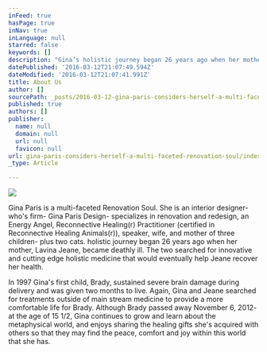 ```yaml
---
inFeed: true
hasPage: true
inNav: true
inLanguage: null
starred: false
keywords: []
description: "Gina’s holistic journey began 26 years ago when her mother, Lavina Jeane, became deathly ill. The two searched for innovative and cutting edge holistic medicine that would eventually help Jeane recover her health. \_"
datePublished: '2016-03-12T21:07:49.594Z'
dateModified: '2016-03-12T21:07:41.991Z'
title: About Us
author: []
sourcePath: _posts/2016-03-12-gina-paris-considers-herself-a-multi-faceted-renovation-soul.md
published: true
authors: []
publisher:
  name: null
  domain: null
  url: null
  favicon: null
url: gina-paris-considers-herself-a-multi-faceted-renovation-soul/index.html
_type: Article

---
```

![](https://the-grid-user-content.s3-us-west-2.amazonaws.com/37892db0-b60c-475f-b2f0-35881f8890d1.jpg)

Gina Paris is a multi-faceted Renovation Soul. She is an interior designer- who's firm- Gina Paris Design- specializes in renovation and redesign,  an Energy Angel, Reconnective Healing(r) Practitioner (certified in Reconnective Healing Animals(r)),  speaker, wife, and mother of three children- plus two cats. holistic journey began 26 years ago when her mother, Lavina Jeane, became deathly ill. The two searched for innovative and cutting edge holistic medicine that would eventually help Jeane recover her health.  

In 1997 Gina's first child, Brady, sustained severe brain damage during delivery and was given two months to live. Again, Gina and Jeane searched for treatments outside of main stream medicine to provide a more comfortable life for Brady. Although Brady passed away November 6, 2012- at the age of 15 1/2, Gina continues to grow and learn about the metaphysical world, and enjoys sharing the healing gifts she's acquired with others so that they may find the peace, comfort and joy within this world that she has.